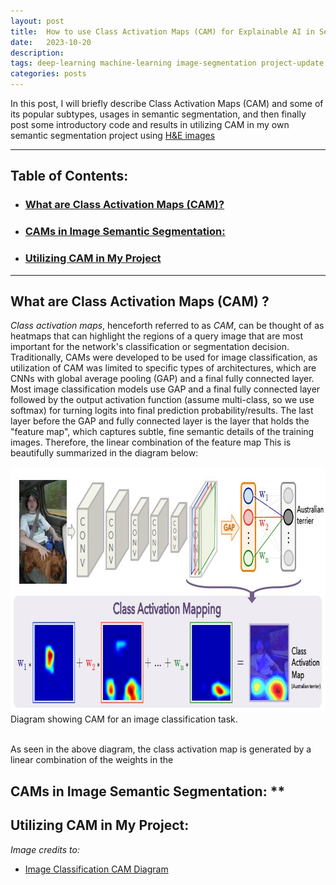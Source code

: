 ```yaml
---
layout: post
title:  How to use Class Activation Maps (CAM) for Explainable AI in Semantic Segmentation!
date:   2023-10-20
description: 
tags: deep-learning machine-learning image-segmentation project-update
categories: posts
---
```


In this post, I will briefly describe Class Activation Maps (CAM) and some of its popular subtypes, usages in semantic segmentation,
and then finally post some introductory code and results in utilizing CAM in my own semantic segmentation project using [H&E images](/projects/1_project/)

---

## **Table of Contents:**
- ### [What are Class Activation Maps (CAM)?](#what-are-cam)
- ### [CAMs in Image Semantic Segmentation:](#cams-in-image-seg)
- ### [Utilizing CAM in My Project](#cam-in-my-proj)

---

<a id="what-are-cam"></a>
## **What are Class Activation Maps (CAM) ?**
*Class activation maps*, henceforth referred to as *CAM*, can be thought of as heatmaps that can highlight the regions of a query image that are most important for the
network's classification or segmentation decision. Traditionally, CAMs were developed to be used for image classification, as utilization of CAM was limited to specific types of architectures,
which are CNNs with global average pooling (GAP) and a final fully connected layer. Most image classification models use GAP and a final fully connected layer followed by the output
activation function (assume multi-class, so we use softmax) for turning logits into final prediction probability/results. The last layer before the GAP and fully connected layer is the layer that holds the "feature map",
which captures subtle, fine semantic details of the training images. Therefore, the linear combination of the feature map
This is beautifully summarized in the diagram below:

<img src = "/assets/images/CAMs/CAM_summarized.jpg" width = "835" height = "392" class = "center">
<figcaption> Diagram showing CAM for an image classification task. </figcaption>
<br>

As seen in the above diagram, the class activation map is generated by a linear combination of the weights in the 

<a id="cams-in-image-seg"></a>
## CAMs in Image Semantic Segmentation: **


<a id="cam-in-my-proj"></a>
## **Utilizing CAM in My Project:**




*Image credits to:*
- [Image Classification CAM Diagram](http://cnnlocalization.csail.mit.edu/)

